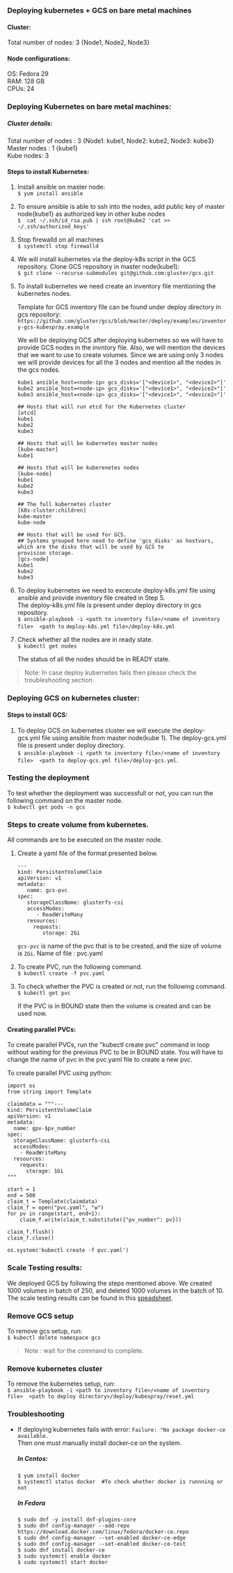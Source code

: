 ### Deploying kubernetes + GCS on bare metal machines

#### Cluster:

Total number of nodes: 3 {Node1, Node2, Node3}

#### Node configurations:

OS: Fedora 29<br/>
RAM: 128 GB<br/>
CPUs: 24<br/>

### Deploying Kubernetes on bare metal machines:

##### Cluster details:

Total number of nodes : 3 {Node1: kube1, Node2: kube2, Node3: kube3}<br/>
Master nodes : 1 {kube1}<br/>
Kube nodes: 3<br/>

#### Steps to install Kubernetes:

1. Install ansible on master node:<br/>
   `$ yum install ansible`

2. To ensure ansible is able to ssh into the nodes, add public key of master node{kube1} as authorized
   key in  other kube nodes<br/>
   `$  cat ~/.ssh/id_rsa.pub | ssh root@kube2 'cat >> ~/.ssh/authorized_keys'`

3. Stop firewalld on all machines<br/>
   `$ systemctl stop firewalld`

4. We will install kubernetes via the deploy-k8s script in the GCS repository. Clone GCS repository in master
   node(kube1):<br/>
  `$ git clone --recurse-submodules git@github.com:gluster/gcs.git`

5. To install kubernetes we need create an inventory file mentioning the kubernetes nodes.<br/>

   Template for GCS inventory file can be found under deploy directory in gcs repository:<br/>
   `https://github.com/gluster/gcs/blob/master/deploy/examples/inventory-gcs-kubespray.example`

   We will be deploying GCS after deploying kubernetes so we will have to provide GCS
   nodes in the invntory file. Also, we will mention the devices that we want to use to create volumes.
   Since we are using only 3 nodes we will provide devices for all the 3 nodes and mention
   all the nodes in the gcs nodes.
    ```
    kube1 ansible_host=<node-ip> gcs_disks='["<device1>", "<device2>"]'
    kube2 ansible_host=<node-ip> gcs_disks='["<device1>", "<device2>"]'
    kube3 ansible_host=<node-ip> gcs_disks='["<device1>", "<device2>"]'

    ## Hosts that will run etcd for the Kubernetes cluster
    [etcd]
    kube1
    kube2
    kube3

    ## Hosts that will be kubernetes master nodes
    [kube-master]
    kube1

    ## Hosts that will be kuberenetes nodes
    [kube-node]
    kube1
    kube2
    kube3

    ## The full kubernetes cluster
    [k8s-cluster:children]
    kube-master
    kube-node

    ## Hosts that will be used for GCS.
    ## Systems grouped here need to define 'gcs_disks' as hostvars, which are the disks that will be used by GCS to 
    provision storage.
    [gcs-node]
    kube1
    kube2
    kube3
    ```


6. To deploy kubernetes we need to excecute deploy-k8s.yml file using ansible and provide inventory file created in Step 5.<br/>
   The deploy-k8s.yml file is present under deploy directory in gcs repository. <br />
   `$ ansible-playbook -i <path to inventory file>/<name of inventory file>  <path to`
     `deploy-k8s.yml file>/deploy-k8s.yml`

7. Check whether all the nodes are in ready state.<br />
   `$ kubectl get nodes`<br />

    The status of all the nodes should be in READY state.

> Note: In case deploy kubernetes fails then please check the troubleshooting section.

### Deploying GCS on kubernetes cluster:

#### Steps to install GCS:

1. To deploy GCS on kubernetes cluster we will execute the deploy-gcs.yml file using ansible from master node(kube 1). The deploy-gcs.yml file is present under deploy directory.<br />
   `$ ansible-playbook -i <path to inventory file>/<name of inventory file>  <path to deploy-gcs.yml file>/deploy-gcs.yml`.

### Testing the deployment

To test whether the deployment was successfull or not, you can run the following command on the master node.<br />
`$ kubectl get pods -n gcs`<br />


### Steps to create volume from kubernetes.

All commands are to be executed on the master node.<br />
1. Create a yaml file of the format presented below.<br />
   ```
   ---
   kind: PersistentVolumeClaim
   apiVersion: v1
   metadata:
      name: gcs-pvc
   spec:
      storageClassName: glusterfs-csi
      accessModes:
         - ReadWriteMany
      resources:
        requests:
           storage: 2Gi
   ```
   `gcs-pvc` is name of the pvc that is to be created, and the size of volume is `2Gi`.
   Name of file : pvc.yaml

2. To create PVC, run the following command.<br />
   `$ kubectl create -f pvc.yaml`

3. To check whether the PVC is created or not, run the following command.
   `$ kubectl get pvc`

   If the PVC is in BOUND state then the volume is created and can be used now.

#### Creating parallel PVCs:

To create parallel PVCs, run the "kubectl create pvc" command in loop without waiting for the previous PVC to be in BOUND state. You will have to change the name of pvc in the pvc.yaml file to create a new pvc.<br />

To create parallel PVC using python:<br />
```
import os
from string import Template

claimdata = """---
kind: PersistentVolumeClaim
apiVersion: v1
metadata:
  name: gpv-$pv_number
spec:
  storageClassName: glusterfs-csi
  accessModes:
    - ReadWriteMany
  resources:
    requests:
      storage: 1Gi
"""

start = 1
end = 500
claim_t = Template(claimdata)
claim_f = open("pvc.yaml", "w")
for pv in range(start, end+1):
    claim_f.write(claim_t.substitute({"pv_number": pv}))

claim_f.flush()
claim_f.close()

os.system('kubectl create -f pvc.yaml')
```

### Scale Testing results:

We deployed GCS by following the steps mentioned above. We created 1000 volumes in batch of 250, and deleted 1000 volumes in the batch of 10. The scale testing results can be found in this [speadsheet](https://docs.google.com/spreadsheets/d/1nqySz3R2uR7MUPWWxzJMVWETMob-Mkwh67HmP6QHPDQ/edit?usp=sharing).

### Remove GCS setup

To remove gcs setup, run:<br />
`$ kubectl delete namespace gcs`

> Note : wait for the command to complete.

### Remove kubernetes cluster

To remove the kubernetes setup, run:<br />
`$ ansible-playbook -i <path to inventory file>/<name of inventory file>  <path to deploy directory>/deploy/kubespray/reset.yml`

### Troubleshooting

* If deploying kubernetes fails with error: `Failure: "No package docker-ce available.` <br />
  Then one must manually install docker-ce on the system.
  ##### In Centos:<br />
  `$ yum install docker` <br />
  `$ systemctl status docker  #To check whether docker is runnning or not` <br />
  ##### In Fedora
  ```
  $ sudo dnf -y install dnf-plugins-core
  $ sudo dnf config-manager --add-repo https://download.docker.com/linux/fedora/docker-ce.repo
  $ sudo dnf config-manager --set-enabled docker-ce-edge
  $ sudo dnf config-manager --set-enabled docker-ce-test
  $ sudo dnf install docker-ce
  $ sudo systemctl enable docker
  $ sudo systemctl start docker
  ```
